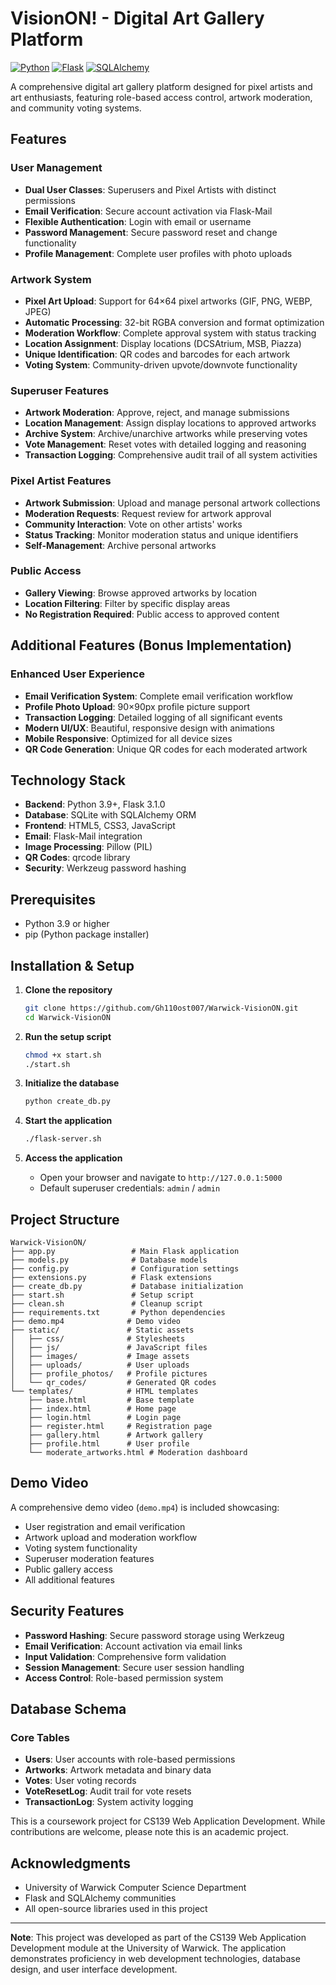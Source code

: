 # VisionON! - Digital Art Gallery Platform

[![Python](https://img.shields.io/badge/Python-3.9+-blue.svg)](https://python.org)
[![Flask](https://img.shields.io/badge/Flask-3.1.0-green.svg)](https://flask.palletsprojects.com/)
[![SQLAlchemy](https://img.shields.io/badge/SQLAlchemy-2.0.38-red.svg)](https://sqlalchemy.org/)

A comprehensive digital art gallery platform designed for pixel artists and art enthusiasts, featuring role-based access control, artwork moderation, and community voting systems.

## Features

### User Management

- **Dual User Classes**: Superusers and Pixel Artists with distinct permissions
- **Email Verification**: Secure account activation via Flask-Mail
- **Flexible Authentication**: Login with email or username
- **Password Management**: Secure password reset and change functionality
- **Profile Management**: Complete user profiles with photo uploads

### Artwork System

- **Pixel Art Upload**: Support for 64×64 pixel artworks (GIF, PNG, WEBP, JPEG)
- **Automatic Processing**: 32-bit RGBA conversion and format optimization
- **Moderation Workflow**: Complete approval system with status tracking
- **Location Assignment**: Display locations (DCSAtrium, MSB, Piazza)
- **Unique Identification**: QR codes and barcodes for each artwork
- **Voting System**: Community-driven upvote/downvote functionality

### Superuser Features

- **Artwork Moderation**: Approve, reject, and manage submissions
- **Location Management**: Assign display locations to approved artworks
- **Archive System**: Archive/unarchive artworks while preserving votes
- **Vote Management**: Reset votes with detailed logging and reasoning
- **Transaction Logging**: Comprehensive audit trail of all system activities

### Pixel Artist Features

- **Artwork Submission**: Upload and manage personal artwork collections
- **Moderation Requests**: Request review for artwork approval
- **Community Interaction**: Vote on other artists' works
- **Status Tracking**: Monitor moderation status and unique identifiers
- **Self-Management**: Archive personal artworks

### Public Access

- **Gallery Viewing**: Browse approved artworks by location
- **Location Filtering**: Filter by specific display areas
- **No Registration Required**: Public access to approved content

## Additional Features (Bonus Implementation)

### Enhanced User Experience

- **Email Verification System**: Complete email verification workflow
- **Profile Photo Upload**: 90×90px profile picture support
- **Transaction Logging**: Detailed logging of all significant events
- **Modern UI/UX**: Beautiful, responsive design with animations
- **Mobile Responsive**: Optimized for all device sizes
- **QR Code Generation**: Unique QR codes for each moderated artwork

## Technology Stack

- **Backend**: Python 3.9+, Flask 3.1.0
- **Database**: SQLite with SQLAlchemy ORM
- **Frontend**: HTML5, CSS3, JavaScript
- **Email**: Flask-Mail integration
- **Image Processing**: Pillow (PIL)
- **QR Codes**: qrcode library
- **Security**: Werkzeug password hashing

## Prerequisites

- Python 3.9 or higher
- pip (Python package installer)

## Installation & Setup

1. **Clone the repository**

   ```bash
   git clone https://github.com/Gh110ost007/Warwick-VisionON.git
   cd Warwick-VisionON
   ```

2. **Run the setup script**

   ```bash
   chmod +x start.sh
   ./start.sh
   ```

3. **Initialize the database**

   ```bash
   python create_db.py
   ```

4. **Start the application**

   ```bash
   ./flask-server.sh
   ```

5. **Access the application**
   - Open your browser and navigate to `http://127.0.0.1:5000`
   - Default superuser credentials: `admin` / `admin`

## Project Structure

```
Warwick-VisionON/
├── app.py                 # Main Flask application
├── models.py              # Database models
├── config.py              # Configuration settings
├── extensions.py          # Flask extensions
├── create_db.py           # Database initialization
├── start.sh               # Setup script
├── clean.sh               # Cleanup script
├── requirements.txt       # Python dependencies
├── demo.mp4              # Demo video
├── static/               # Static assets
│   ├── css/              # Stylesheets
│   ├── js/               # JavaScript files
│   ├── images/           # Image assets
│   ├── uploads/          # User uploads
│   ├── profile_photos/   # Profile pictures
│   └── qr_codes/         # Generated QR codes
└── templates/            # HTML templates
    ├── base.html         # Base template
    ├── index.html        # Home page
    ├── login.html        # Login page
    ├── register.html     # Registration page
    ├── gallery.html      # Artwork gallery
    ├── profile.html      # User profile
    └── moderate_artworks.html # Moderation dashboard
```

## Demo Video

A comprehensive demo video (`demo.mp4`) is included showcasing:

- User registration and email verification
- Artwork upload and moderation workflow
- Voting system functionality
- Superuser moderation features
- Public gallery access
- All additional features

## Security Features

- **Password Hashing**: Secure password storage using Werkzeug
- **Email Verification**: Account activation via email links
- **Input Validation**: Comprehensive form validation
- **Session Management**: Secure user session handling
- **Access Control**: Role-based permission system

## Database Schema

### Core Tables

- **Users**: User accounts with role-based permissions
- **Artworks**: Artwork metadata and binary data
- **Votes**: User voting records
- **VoteResetLog**: Audit trail for vote resets
- **TransactionLog**: System activity logging


This is a coursework project for CS139 Web Application Development. While contributions are welcome, please note this is an academic project.

## Acknowledgments

- University of Warwick Computer Science Department
- Flask and SQLAlchemy communities
- All open-source libraries used in this project

---

**Note**: This project was developed as part of the CS139 Web Application Development module at the University of Warwick. The application demonstrates proficiency in web development technologies, database design, and user interface development.
